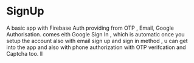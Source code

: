 # SignUp
A basic app with Firebase Auth providing from OTP , Email, Google Authorisation.
comes eith Google Sign In , which is automatic once you setup the account
also with email sign up and sign in method , u can get into the app and
also with phone authorization with OTP verifcation and Captcha too.
ll

